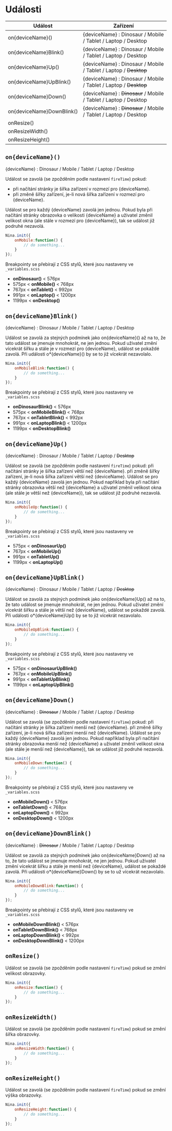 # Události

| Událost | Zařízení |
| ------------------------- | ---------------------------------------------------------------- |
| on{deviceName}() | {deviceName} : Dinosaur / Mobile / Tablet / Laptop / Desktop |
| on{deviceName}Blink() | {deviceName} : Dinosaur / Mobile / Tablet / Laptop / Desktop |
| on{deviceName}Up() | {deviceName} : Dinosaur / Mobile / Tablet / Laptop / ~~Desktop~~ |
| on{deviceName}UpBlink() | {deviceName} : Dinosaur / Mobile / Tablet / Laptop / ~~Desktop~~ |
| on{deviceName}Down() | {deviceName} : ~~Dinosaur~~ / Mobile / Tablet / Laptop / Desktop |
| on{deviceName}DownBlink() | {deviceName} : ~~Dinosaur~~ / Mobile / Tablet / Laptop / Desktop |
| onResize() |                                                                  |
| onResizeWidth() |                                                                  |
| onResizeHeight() |                                                                  |

## `on{deviceName}()`

{deviceName} : Dinosaur / Mobile / Tablet / Laptop / Desktop

Událost se zavolá (se zpožděním podle nastavení `fireTime`) pokud:
- při načítání stránky je šířka zařízení v rozmezí pro {deviceName}.
- při změně šířky zařízení, je-li nová šířka zařízení v rozmezí pro {deviceName}.

Událost se pro každý {deviceName} zavolá jen jednou. Pokud byla při načítání stránky obrazovka o velikosti {deviceName} a uživatel změnil velikost okna (ale stále v rozmezí pro {deviceName}), tak se událost již podruhé nezavolá.

```javascript
Nina.init({
    onMobile:function() {
        // do something...
    }
});
```

Breakpointy se přebírají z CSS stylů, které jsou nastaveny ve `_variables.scss`

- **onDinosaur()** \< 576px
- 575px \< **onMobile()** \< 768px
- 767px \< **onTablet()** \< 992px
- 991px \< **onLaptop()** \< 1200px
- 1199px \< **onDesktop()**

## `on{deviceName}Blink()`

{deviceName} : Dinosaur / Mobile / Tablet / Laptop / Desktop

Událost se zavolá za stejných podmínek jako on{deviceName}() až na to, že tato událost se jmenuje mnohokrát, ne jen jednou. Pokud uživatel změní vícekrát šířku a stále je v rozmezí pro {deviceName}, událost se pokaždé zavolá. Při události o\*{deviceName}() by se to již vícekrát nezavolalo.

```javascript
Nina.init({
    onMobileBlink:function() {
        // do something...
    }
});
```

Breakpointy se přebírají z CSS stylů, které jsou nastaveny ve `_variables.scss`

- **onDinosaurBlink()** \< 576px
- 575px \< **onMobileBlink()** \< 768px
- 767px \< **onTabletBlink()** \< 992px
- 991px \< **onLaptopBlink()** \< 1200px
- 1199px \< **onDesktopBlink()**

## `on{deviceName}Up()`

{deviceName} : Dinosaur / Mobile / Tablet / Laptop / ~~Desktop~~

Událost se zavolá (se zpožděním podle nastavení `fireTime`) pokud: při načítání stránky je šířka zařízení větší než {deviceName}. při změně šířky zařízení, je-li nová šířka zařízení větší než {deviceName}. Událost se pro každý {deviceName} zavolá jen jednou. Pokud například byla při načítání stránky obrazovka větší než {deviceName} a uživatel změnil velikost okna (ale stále je větší než {deviceName}), tak se událost již podruhé nezavolá.

```javascript
Nina.init({
    onMobileUp:function() {
        // do something...
    }
});
```

Breakpointy se přebírají z CSS stylů, které jsou nastaveny ve `_variables.scss`

- 575px \< **onDinosaurUp()**
- 767px \< **onMobileUp()**
- 991px \< **onTabletUp()**
- 1199px \< **onLaptopUp()**

## `on{deviceName}UpBlink()`

{deviceName} : Dinosaur / Mobile / Tablet / Laptop / ~~Desktop~~

Událost se zavolá za stejných podmínek jako on{deviceName}Up() až na to, že tato událost se jmenuje mnohokrát, ne jen jednou. Pokud uživatel změní vícekrát šířku a stále je větší než {deviceName}, událost se pokaždé zavolá. Při události o\*{deviceName}Up() by se to již vícekrát nezavolalo.

```javascript
Nina.init({
    onMobileUpBlink:function() {
        // do something...
    }
});
```

Breakpointy se přebírají z CSS stylů, které jsou nastaveny ve `_variables.scss`

- 575px \< **onDinosaurUpBlink()**
- 767px \< **onMobileUpBlink()**
- 991px \< **onTabletUpBlink()**
- 1199px \< **onLaptopUpBlink()**

## `on{deviceName}Down()`

{deviceName} : ~~Dinosaur~~ / Mobile / Tablet / Laptop / Desktop

Událost se zavolá (se zpožděním podle nastavení `fireTime`) pokud: při načítání stránky je šířka zařízení menší než {deviceName}. při změně šířky zařízení, je-li nová šířka zařízení menší než {deviceName}. Událost se pro každý {deviceName} zavolá jen jednou. Pokud například byla při načítání stránky obrazovka menší než {deviceName} a uživatel změnil velikost okna (ale stále je menší než {deviceName}), tak se událost již podruhé nezavolá.

```javascript
Nina.init({
    onMobileDown:function() {
        // do something...
    }
});
```

Breakpointy se přebírají z CSS stylů, které jsou nastaveny ve `_variables.scss`

- **onMobileDown()** \< 576px
- **onTabletDown()** \< 768px
- **onLaptopDown()** \< 992px
- **onDesktopDown()** \< 1200px

## `on{deviceName}DownBlink()`

{deviceName} : ~~Dinosaur~~ / Mobile / Tablet / Laptop / Desktop

Událost se zavolá za stejných podmínek jako on{deviceName}Down() až na to, že tato událost se jmenuje mnohokrát, ne jen jednou. Pokud uživatel změní vícekrát šířku a stále je menší než {deviceName}, událost se pokaždé zavolá. Při události o\*{deviceName}Down() by se to už vícekrát nezavolalo.

```javascript
Nina.init({
    onMobileDownBlink:function() {
        // do something...
    }
});
```

Breakpointy se přebírají z CSS stylů, které jsou nastaveny ve `_variables.scss`

- **onMobileDownBlink()** \< 576px
- **onTabletDownBlink()** \< 768px
- **onLaptopDownBlink()** \< 992px
- **onDesktopDownBlink()** \< 1200px

## `onResize()`

Událost se zavolá (se zpožděním podle nastavení `fireTime`) pokud se změní velikost obrazovky.

```javascript
Nina.init({
    onResize:function() {
        // do something...
    }
});
```

## `onResizeWidth()`

Událost se zavolá (se zpožděním podle nastavení `fireTime`) pokud se změní šířka obrazovky.

```javascript
Nina.init({
    onResizeWidth:function() {
        // do something...
    }
});
```

## `onResizeHeight()`

Událost se zavolá (se zpožděním podle nastavení `fireTime`) pokud se změní výška obrazovky.

```javascript
Nina.init({
    onResizeHeight:function() {
        // do something...
    }
});
```
